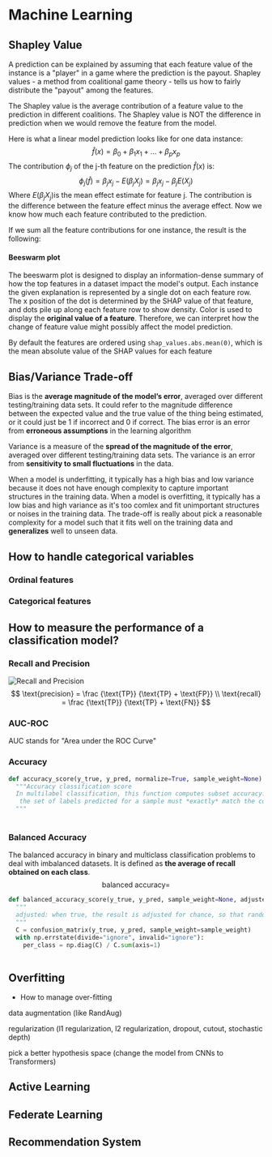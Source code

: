 # Machine Learning

## Shapley Value

A prediction can be explained by assuming that each feature value of the instance is a "player" in a game where the prediction is the payout. Shapley values - a method from coalitional game theory - tells us how to fairly distribute the "payout" among the features.

The Shapley value is the average contribution of a feature value to the prediction in different coalitions. The Shapley value is NOT the difference in prediction when we would remove the feature from the model.

Here is what a linear model prediction looks like for one data instance:
$$
\hat f(x) = \beta_0 + \beta_1x_1 + ... + \beta_px_p
$$
The contribution $\phi_j$ of the j-th feature on the prediction $\hat f(x)$ is:
$$
\phi_j(\hat f) = \beta_jx_j - E(\beta_jX_j) = \beta_jx_j - \beta_jE(X_j)
$$
Where $E(\beta_jX_j)$​ is the mean effect estimate for feature j. The contribution is the difference between the feature effect minus the average effect. Now we know how much each feature contributed to the prediction.

If we sum all the feature contributions for one instance, the result is the following:



#### Beeswarm plot

The beeswarm plot is designed to display an information-dense summary of how the top features in a dataset impact the model's output. Each instance the given explanation is represented by a single dot on each feature row. The x position of the dot is determined by the SHAP value of that feature, and dots pile up along each feature row to show density. Color is used to display the **original value of a feature**. Therefore, we can interpret how the change of feature value might possibly affect the model prediction.

By default the features are ordered using `shap_values.abs.mean(0)`, which is the mean absolute value of the SHAP values for each feature



## Bias/Variance Trade-off

Bias is the **average magnitude of the model’s error**, averaged over different testing/training data sets. It could refer to the magnitude difference between the expected value and the true value of the thing being estimated, or it could just be 1 if incorrect and 0 if correct. The bias error is an error from **erroneous assumptions** in the learning algorithm

Variance is a measure of the **spread of the magnitude of the error**, averaged over different testing/training data sets. The variance is an error from **sensitivity to small fluctuations** in the data.

When a model is underfitting, it typically has a high bias and low variance because it does not have enough complexity to capture important structures in the training data. When a model is overfitting, it typically has a low bias and high variance as it's too comlex and fit unimportant structures or noises in the training data. The trade-off is really about pick a reasonable complexity for a model such that it fits well on the training data and **generalizes** well to unseen data.

## How to handle categorical variables

### Ordinal features

### Categorical features



## How to measure the performance of a classification model?

### Recall and Precision

![Recall and Precision](https://upload.wikimedia.org/wikipedia/commons/thumb/2/26/Precisionrecall.svg/800px-Precisionrecall.svg.png)
$$
\text{precision} = \frac {\text{TP}} {\text{TP} + \text{FP}} \\
\text{recall} = \frac {\text{TP}} {\text{TP} + \text{FN}}
$$

### AUC-ROC
AUC stands for "Area under the ROC Curve"

### Accuracy

```python
def accuracy_score(y_true, y_pred, normalize=True, sample_weight=None):
  """Accuracy classification score
  In multilabel classification, this function computes subset accuracy:
   the set of labels predicted for a sample must *exactly* match the corresponding set of labels in y_true
  """
  
```



### Balanced Accuracy

The balanced accuracy in binary and multiclass classification problems to deal with imbalanced datasets. It is defined as **the average of recall obtained on each class**.
$$
\text{balanced accuracy} = 
$$

```python
def balanced_accuracy_score(y_true, y_pred, sample_weight=None, adjusted=False):
  """
  adjusted: when true, the result is adjusted for chance, so that random performance would score 0, while keeping perfect performance at a score of 1.
  """
  C = confusion_matrix(y_true, y_pred, sample_weight=sample_weight)
  with np.errstate(divide="ignore", invalid="ignore"):
    per_class = np.diag(C) / C.sum(axis=1)
    
```




## Overfitting

- How to manage over-fitting

data augmentation (like RandAug)

regularization (l1 regularization, l2 regularization, dropout, cutout, stochastic depth)

pick a better hypothesis space (change the model from CNNs to Transformers)

## Active Learning



## Federate Learning



## Recommendation System

